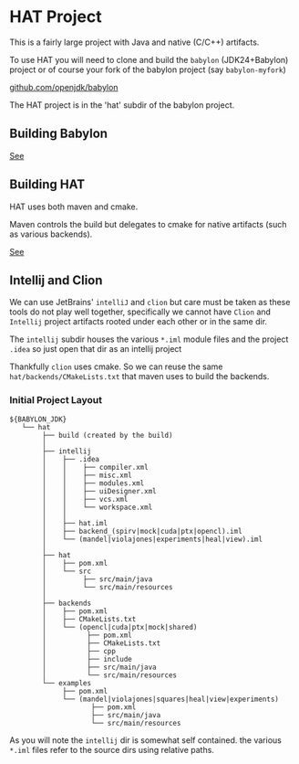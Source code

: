 # HAT Project

This is a fairly large project with Java and native (C/C++) artifacts.

To use HAT you will need to clone and build the  `babylon` (JDK24+Babylon) project or of course your fork of the babylon project (say `babylon-myfork`)

[github.com/openjdk/babylon](https://github.com/openjdk/babylon)

The HAT project is in the 'hat' subdir of the babylon project.

## Building Babylon

[See](docs/hat-01-02-building-babylon.md)

## Building HAT

HAT uses both maven and cmake.

Maven controls the build but delegates to cmake for native artifacts (such as various backends).

[See](docs/hat-01-03-building-hat.md)


## Intellij and Clion
We can use JetBrains' `intelliJ` and `clion` but care must be taken as these tools
do not play well together, specifically we cannot have `Clion` and `Intellij`
project artifacts rooted under each other or in the same dir.

The `intellij` subdir houses the various `*.iml` module files and the project `.idea` so
just open that dir as an intellij project

Thankfully `clion` uses cmake. So we can reuse the same `hat/backends/CMakeLists.txt` that
maven uses to build the backends.

### Initial Project Layout

```
${BABYLON_JDK}
   └── hat
        ├── build (created by the build)
        │
        ├── intellij
        │    ├── .idea
        │    │    ├── compiler.xml
        │    │    ├── misc.xml
        │    │    ├── modules.xml
        │    │    ├── uiDesigner.xml
        │    │    ├── vcs.xml
        │    │    └── workspace.xml
        │    │
        │    ├── hat.iml
        │    ├── backend_(spirv|mock|cuda|ptx|opencl).iml
        │    └── (mandel|violajones|experiments|heal|view).iml
        │
        ├── hat
        │    ├── pom.xml
        │    └── src
        │         ├── src/main/java
        │         └── src/main/resources
        │
        ├── backends
        │    ├── pom.xml
        │    ├── CMakeLists.txt
        │    └── (opencl|cuda|ptx|mock|shared)
        │          ├── pom.xml
        │          ├── CMakeLists.txt
        │          ├── cpp
        │          ├── include
        │          ├── src/main/java
        │          └── src/main/resources
        └── examples
             ├── pom.xml
             └── (mandel|violajones|squares|heal|view|experiments)
                    ├── pom.xml
                    ├── src/main/java
                    └── src/main/resources
```
As you will note the `intellij` dir is somewhat self contained.  the various `*.iml`
files refer to the source dirs using relative paths.
